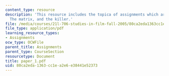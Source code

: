 ```yaml
---
content_type: resource
description: 'This resource includes the topica of assignments which are the film:
  The matrix, and the killer.'
file: /media/courses/21l-706-studies-in-film-fall-2005/80ca2eda1363cc1ea2e6e38441e52373_paper_1.pdf
file_type: application/pdf
learning_resource_types:
- Assignments
ocw_type: OCWFile
parent_title: Assignments
parent_type: CourseSection
resourcetype: Document
title: paper_1.pdf
uid: 80ca2eda-1363-cc1e-a2e6-e38441e52373
---
```

